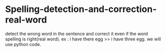 # Spelling-detection-and-correction-real-word
detect the wrong word in the sentence and correct it even if the word spelling is right(real word).
ex : i have there egg  >> i have three egg.
we will use python code.

